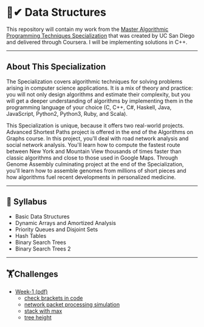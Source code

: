 # 🌟✔ Data Structures

This repository will contain my work from the [Master Algorithmic Programming Techniques Specialization](https://www.coursera.org/specializations/data-structures-algorithms) that was created by UC San Diego and delivered through Coursera. I will be implementing solutions in C++.

-----------------------------------------------------------------------------------------------------------------------

## About This Specialization

The Specialization covers algorithmic techniques for solving problems arising in computer science applications. It is a mix of theory and practice: you will not only design algorithms and estimate their complexity, but you will get a deeper understanding of algorithms by implementing them in the programming language of your choice (C, C++, C#, Haskell, Java, JavaScript, Python2, Python3, Ruby, and Scala).

This Specialization is unique, because it offers two real-world projects. Advanced Shortest Paths project is offered in the end of the Algorithms on Graphs course. In this project, you'll deal with road network analysis and social network analysis. You'll learn how to compute the fastest route between New York and Mountain View thousands of times faster than classic algorithms and close to those used in Google Maps. Through Genome Assembly culminating project at the end of the Specialization, you'll learn how to assemble genomes from millions of short pieces and how algorithms fuel recent developments in personalized medicine.

----------------------------------------------------------------------------------------------------------------------

## 📝 Syllabus
- Basic Data Structures
- Dynamic Arrays and Amortized Analysis
- Priority Queues and Disjoint Sets
- Hash Tables
- Binary Search Trees
- Binary Search Trees 2
----------------------------------------------------------------------------------------------------------------------

## 🏋️‍Challenges
- [Week-1](https://github.com/AbdallahHemdan/Data-Structure-San-Diego/tree/master/WEEK%201)[ (pdf) ](https://github.com/AbdallahHemdan/Data-Structure-San-Diego/blob/master/WEEK%201/ProgAssignment-1.pdf)
  * [check brackets in code](https://github.com/AbdallahHemdan/Data-Structure-San-Diego/tree/master/WEEK%201/check%20brackets%20in%20code)
  * [network packet processing simulation](https://github.com/AbdallahHemdan/Data-Structure-San-Diego/tree/master/WEEK%201/network%20packet%20processing%20simulation)
  * [stack with max](https://github.com/AbdallahHemdan/Data-Structure-San-Diego/tree/master/WEEK%201/stack%20with%20max)
  * [tree height](https://github.com/AbdallahHemdan/Data-Structure-San-Diego/tree/master/WEEK%201/tree%20height)
